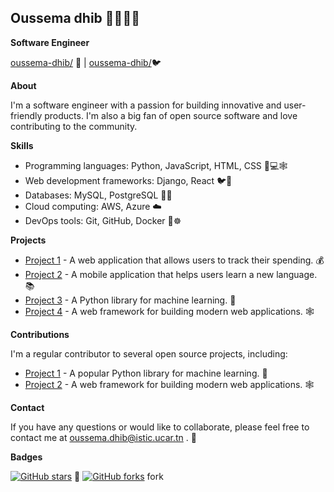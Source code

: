 ## Oussema dhib 👩‍💻🧑‍💻

**Software Engineer**

[oussema-dhib/](https://www.example.com) 💼 |  [oussema-dhib/](https://www.example.com)🐦

**About**

I'm a software engineer with a passion for building innovative and user-friendly products. I'm also a big fan of open source software and love contributing to the community.

**Skills**

* Programming languages: Python, JavaScript, HTML, CSS 🐍💻🕸️
* Web development frameworks: Django, React 🐦🐍
* Databases: MySQL, PostgreSQL 🐘🐬
* Cloud computing: AWS, Azure ☁️
* DevOps tools: Git, GitHub, Docker 🐳☸️

**Projects**

* [Project 1](https://github.com/your-username/project-1) - A web application that allows users to track their spending. 💰
* [Project 2](https://github.com/your-username/project-2) - A mobile application that helps users learn a new language. 📚
* [Project 3](https://github.com/your-username/project-3) - A Python library for machine learning. 🤖
* [Project 4](https://github.com/your-username/project-4) - A web framework for building modern web applications. 🕸️

**Contributions**

I'm a regular contributor to several open source projects, including:

* [Project 1](https://github.com/project1/project1) - A popular Python library for machine learning. 🤖
* [Project 2](https://github.com/project2/project2) - A web framework for building modern web applications. 🕸️

**Contact**

If you have any questions or would like to collaborate, please feel free to contact me at oussema.dhib@istic.ucar.tn . 📧

**Badges**

[![GitHub stars](https://img.shields.io/github/stars/your-username/your-profile-readme.svg?style=social)](https://github.com/your-username/your-profile-readme) 🌟
[![GitHub forks](https://img.shields.io/github/forks/your-username/your-profile-readme.svg?style=social)](https://github.com/your-username/your-profile-readme/fork) fork
